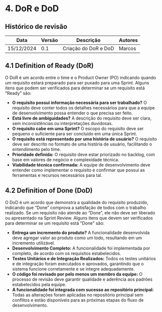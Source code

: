 # **4. DoR e DoD**

## Histórico de revisão

|Data      |Versão    |Descrição                                |Autores|
|----------|----------|-----------------------------------------|-------|
|15/12/2024|0.1       |Criação do DoR e DoD                     |Marcos |

## 4.1 Definition of Ready (DoR)

O DoR é um acordo entre o time e o Product Owner (PO) indicando quando um requisito estará preparado para ser puxado para uma Sprint. Alguns itens que podem ser verificados para determinar se um requisito está "Ready" são:

- **O requisito possui informação necessária para ser trabalhado?** O requisito deve conter todos os detalhes necessários para que a equipe de desenvolvimento possa entender o que precisa ser feito.
- **Está livre de ambiguidades?** A descrição do requisito deve ser clara, sem inconsistências ou interpretações duvidosas.
- **O requisito cabe em uma Sprint?** O escopo do requisito deve ser pequeno o suficiente para ser concluído em uma única Sprint.
- **O requisito está representado por uma história de usuário?** O requisito deve ser descrito no formato de uma história de usuário, facilitando o entendimento pelo time.
- **Prioridade definida:** O requisito deve estar priorizado no backlog, com base em valores de negócio e complexidade técnica.
- **Viabilidade técnica confirmada:** A equipe de desenvolvimento deve entender como implementar o requisito e confirmar que possui as ferramentas e recursos necessários para tal.

## 4.2 Definition of Done (DoD)

O DoD é um acordo que demonstra a qualidade do requisito produzido, indicando que “Done” comprova a satisfação de todos com o trabalho realizado. Se um requisito não atende ao “Done”, ele não deve ser liberado ou apresentado na Sprint Review. Alguns itens que devem ser verificados para determinar se um requisito está "Done" são:

- **Entrega um incremento do produto?** A funcionalidade desenvolvida deve agregar valor ao produto como um todo, resultando em um incremento utilizável.
- **Desenvolvimento Completo:** A funcionalidade foi implementada por completo, de acordo com os requisitos estabelecidos.
- **Testes Unitários e de Integração Realizados:** Todos os testes unitários e de integração foram executados e aprovados, garantindo que o sistema funcione corretamente e se integre adequadamente.
- **O código foi revisado por pelo menos um membro da equipe:** O processo de revisão deve garantir qualidade e aderência aos padrões estabelecidos pela equipe.
- **A funcionalidade foi integrada com sucesso ao repositório principal:** Todas as alterações foram aplicadas no repositório principal sem conflitos e estão disponíveis para as próximas etapas do fluxo de desenvolvimento.
